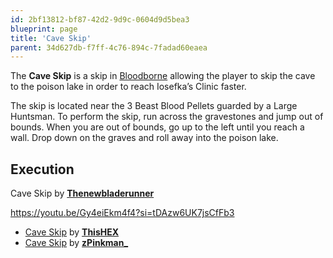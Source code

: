 ```yaml
---
id: 2bf13812-bf87-42d2-9d9c-0604d9d5bea3
blueprint: page
title: 'Cave Skip'
parent: 34d627db-f7ff-4c76-894c-7fadad60eaea
---
```

The **Cave Skip** is a skip in [Bloodborne](/bloodborne) allowing the player to skip the cave to the poison lake in order to reach Iosefka’s Clinic faster.

The skip is located near the 3 Beast Blood Pellets guarded by a Large Huntsman. To perform the skip, run across the gravestones and jump out of bounds. When you are out of bounds, go up to the left until you reach a wall. Drop down on the graves and roll away into the poison lake.

## Execution

Cave Skip by [**Thenewbladerunner**](https://www.youtube.com/@thenewbladerunner)

https://youtu.be/Gy4eiEkm4f4?si=tDAzw6UK7jsCfFb3

- [Cave Skip](https://www.youtube.com/watch?v=XoS1faYPraY) by [**ThisHEX**](https://www.youtube.com/channel/UCgmq4h643S5tc6_qPYdUIgw)
- [Cave Skip](https://www.youtube.com/watch?v=yz3o1qn8O4c) by [**zPinkman\_**](https://www.twitch.tv/zPinkman_)
